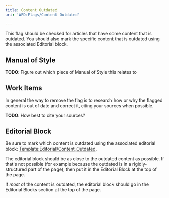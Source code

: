 ```yaml
---
title: Content Outdated
uri: 'WPD:Flags/Content Outdated'

---
```

This flag should be checked for articles that have some content that is outdated. You should also mark the specific content that is outdated using the associated Editorial block.

## <span>Manual of Style</span>

**TODO**: Figure out which piece of Manual of Style this relates to

## <span>Work Items</span>

In general the way to remove the flag is to research how or why the flagged content is out of date and correct it, citing your sources when possible.

**TODO**: How best to cite your sources?

## <span>Editorial Block</span>

Be sure to mark which content is outdated using the associated editorial block: [Template:Editorial/Content\_Outdated](/Template:Editorial/Content_Outdated).

The editorial block should be as close to the outdated content as possible. If that's not possible (for example because the outdated is in a rigidly-structured part of the page), then put it in the Editorial Block at the top of the page.

If *most* of the content is outdated, the editorial block should go in the Editorial Blocks section at the top of the page.
